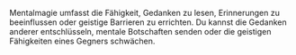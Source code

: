 Mentalmagie umfasst die Fähigkeit, Gedanken zu lesen, Erinnerungen zu beeinflussen oder geistige Barrieren zu errichten. Du kannst die Gedanken anderer entschlüsseln, mentale Botschaften senden oder die geistigen Fähigkeiten eines Gegners schwächen.
